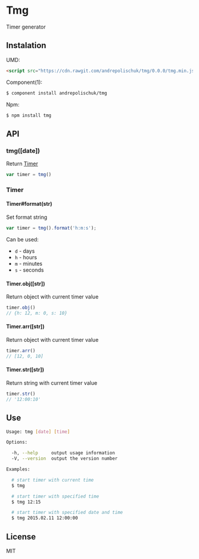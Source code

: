 # Tmg

  Timer generator

## Instalation

  UMD:

```html
<script src="https://cdn.rawgit.com/andrepolischuk/tmg/0.0.0/tmg.min.js"></script>
```

  Component(1):

```sh
$ component install andrepolischuk/tmg
```

  Npm:

```sh
$ npm install tmg
```

## API

### tmg([date])

  Return [Timer](#timer)

```js
var timer = tmg()
```

### Timer

#### Timer#format(str)

  Set format string

```js
var timer = tmg().format('h:m:s');
```

  Can be used:

  * `d` - days
  * `h` - hours
  * `m` - minutes
  * `s` - seconds

#### Timer.obj([str])

  Return object with current timer value

```js
timer.obj()
// {h: 12, m: 0, s: 10}
```

#### Timer.arr([str])

  Return object with current timer value

```js
timer.arr()
// [12, 0, 10]
```

#### Timer.str([str])

  Return string with current timer value

```js
timer.str()
// '12:00:10'
```

## Use

```sh
Usage: tmg [date] [time]

Options:

  -h, --help     output usage information
  -V, --version  output the version number  

Examples:

  # start timer with current time
  $ tmg

  # start timer with specified time
  $ tmg 12:15

  # start timer with specified date and time
  $ tmg 2015.02.11 12:00:00
```

## License

  MIT
